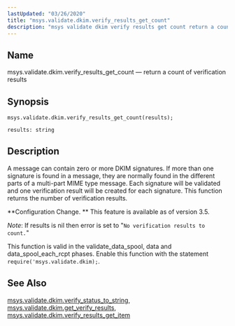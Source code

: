 ```yaml
---
lastUpdated: "03/26/2020"
title: "msys.validate.dkim.verify_results_get_count"
description: "msys validate dkim verify results get count return a count of verification results msys validate dkim verify results get count results A message can contain zero or more DKIM signatures If more than one signature is found in a message they are normally found in the different parts of a..."
---
```


<a name="lua.ref.msys.validate.dkim.verify_results_get_count"></a> 
## Name

msys.validate.dkim.verify_results_get_count — return a count of verification results

<a name="idp27211776"></a> 
## Synopsis

`msys.validate.dkim.verify_results_get_count(results);`

`results: string`<a name="idp27214480"></a> 
## Description

A message can contain zero or more DKIM signatures. If more than one signature is found in a message, they are normally found in the different parts of a multi-part MIME type message. Each signature will be validated and one verification result will be created for each signature. This function returns the number of verification results.

**Configuration Change. ** This feature is available as of version 3.5.

*Note*: If results is nil then error is set to "`No verification results to count.`"

This function is valid in the validate_data_spool, data and data_spool_each_rcpt phases. Enable this function with the statement `require('msys.validate.dkim);`.

<a name="idp27221584"></a> 
## See Also

[msys.validate.dkim.verify_status_to_string](/momentum/3/3-reference/lua-ref-msys-validate-dkim-verify-status-to-string), [msys.validate.dkim.get_verify_results](/momentum/3/3-reference/lua-ref-msys-validate-dkim-get-verify-results), [msys.validate.dkim.verify_results_get_item](/momentum/3/3-reference/lua-ref-msys-validate-dkim-verify-results-get-item)